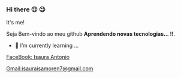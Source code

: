### Hi there 🙃 😉

It's me!

Seja Bem-vindo ao meu github  **Aprendendo novas tecnologias... !!**. 
- 🌱 I’m currently learning ...


[FaceBook: Isaura Antonio](https://www.facebook.com/isaura.isamoren/)




[Gmail:isauraisamoren7@gmail.com]()


<!--
**IsauraManico/IsauraManico** is a ✨ _special_ ✨ repository because its `README.md` (this file) appears on your GitHub profile.

Here are some ideas to get you started:

- 🔭 I’m currently working on ...
- 🌱 I’m currently learning ...
- 👯 I’m looking to collaborate on ...
- 🤔 I’m looking for help with ...
- 💬 Ask me about ...
- 📫 How to reach me: ...
- 😄 Pronouns: ...
- ⚡ Fun fact: ...
-->

